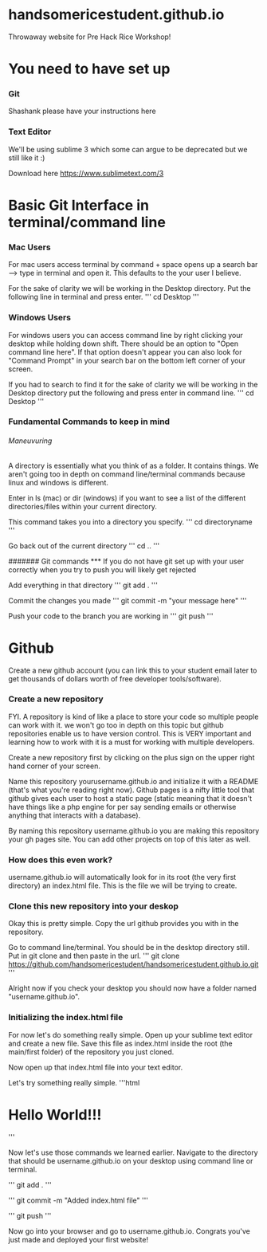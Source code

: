 # handsomericestudent.github.io
Throwaway website for Pre Hack Rice Workshop!

# You need to have set up
### Git 
Shashank please have your instructions here 

### Text Editor
We'll be using sublime 3 which some can argue to be deprecated but we still like it :)

Download here https://www.sublimetext.com/3

# Basic Git Interface in terminal/command line 

### Mac Users 
For mac users access terminal by command + space opens up a search bar --> type in terminal and open it. This defaults to the your user I believe. 

For the sake of clarity we will be working in the Desktop directory. Put the following line in terminal and press enter.
'''
cd Desktop
'''

### Windows Users
For windows users you can access command line by right clicking your desktop while holding down shift. There should be an option to "Open command line here". If that option doesn't appear you can also look for "Command Prompt" in your search bar on the bottom left corner of your screen.

If you had to search to find it for the sake of clarity we will be working in the Desktop directory put the following and press enter in command line.
'''
cd Desktop
'''

### Fundamental Commands to keep in mind

###### Maneuvuring 
A directory is essentially what you think of as a folder. It contains things. We aren't going too in depth on command line/terminal commands because linux and windows is different.

Enter in ls (mac) or dir (windows) if you want to see a list of the different directories/files within your current directory.

This command takes you into a directory you specify. 
'''
cd directoryname
'''

Go back out of the current directory
'''
cd .. 
'''

####### Git commands
*** If you do not have git set up with your user correctly when you try to push you will likely get rejected

Add everything in that directory
'''
git add . 
'''

Commit the changes you made 
'''
git commit -m "your message here"
'''

Push your code to the branch you are working in
'''
git push 
'''
# Github 
Create a new github account (you can link this to your student email later to get thousands of dollars worth of free developer tools/software). 

### Create a new repository
FYI. A repository is kind of like a place to store your code so multiple people can work with it. we won't go too in depth on this topic but github repositories enable us to have version control. This is VERY important and learning how to work with it is a must for working with multiple developers.


Create a new repository first by clicking on the plus sign on the upper right hand corner of your screen.

Name this repository yourusername.github.io and initialize it with a README (that's what you're reading right now). Github pages is a nifty little tool that github gives each user to host a static page (static meaning that it doesn't have things like a php engine for per say sending emails or otherwise anything that interacts with a database). 

By naming this repository username.github.io you are making this repository your gh pages site. You can add other projects on top of this later as well. 

### How does this even work?
username.github.io will automatically look for in its root (the very first directory) an index.html file. This is the file we will be trying to create.

### Clone this new repository into your deskop
Okay this is pretty simple. Copy the url github provides you with in the repository. 

Go to command line/terminal. You should be in the desktop directory still. Put in git clone and then paste in the url.
'''
git clone https://github.com/handsomericestudent/handsomericestudent.github.io.git
'''

Alright now if you check your desktop you should now have a folder named "username.github.io".

### Initializing the index.html file 
For now let's do something really simple. Open up your sublime text editor and create a new file. Save this file as index.html inside the root (the main/first folder) of the repository you just cloned. 

Now open up that index.html file into your text editor.

Let's try something really simple. 
'''html
<h1>Hello World!!!</h1>
'''

Now let's use those commands we learned earlier. Navigate to the directory that should be username.github.io on your desktop using command line or terminal.

'''
git add .
'''

'''
git commit -m "Added index.html file"
'''

'''
git push
'''

Now go into your browser and go to username.github.io. Congrats you've just made and deployed your first website!
